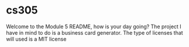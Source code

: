 # cs305
Welcome to the Module 5 README, how is your day going? 
The project I have in mind to do is a business card generator. The type of licenses that will used is a MIT license
